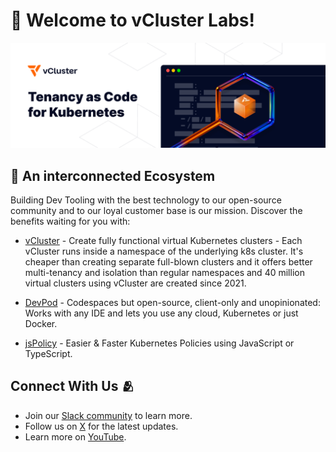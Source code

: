 # 👋 Welcome to vCluster Labs!

<p align="center">
    <a href="https://vcluster.com" target="_blank"><img src="/profile/image/github_organization_page.png" alt="vCluster Banner"></a>
</p>

## 🚀 An interconnected Ecosystem

Building Dev Tooling with the best technology to our open-source community and to our loyal customer base is our mission. Discover the benefits waiting for you with:

- [vCluster](https://github.com/loft-sh/vcluster) - Create fully functional virtual Kubernetes clusters - Each vCluster runs inside a namespace of the underlying k8s cluster. It's cheaper than creating separate full-blown clusters and it offers better multi-tenancy and isolation than regular namespaces and 40 million virtual clusters using vCluster are created since 2021.

- [DevPod](https://github.com/loft-sh/devpod) - Codespaces but open-source, client-only and unopinionated: Works with any IDE and lets you use any cloud, Kubernetes or just Docker.

- [jsPolicy](https://github.com/loft-sh/jspolicy) - Easier & Faster Kubernetes Policies using JavaScript or TypeScript.


## Connect With Us 🫂
- Join our [Slack community](https://slack.vcluster.com/) to learn more.
- Follow us on [X](https://X.com/vcluster) for the latest updates.
- Learn more on [YouTube](https://www.youtube.com/@vcluster).
